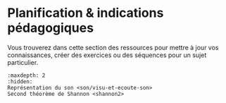 # Planification & indications pédagogiques

Vous trouverez dans cette section des ressources pour mettre à jour vos connaissances, créer des exercices ou des séquences pour un sujet particulier.


```{toctree}
:maxdepth: 2
:hidden:
Représentation du son <son/visu-et-ecoute-son>
Second théorème de Shannon <shannon2>
```